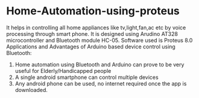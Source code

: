 # Home-Automation-using-proteus
It helps in controlling all home appliances like tv,light,fan,ac etc by voice processing through smart phone.
It is designed using Arudino AT328 microcontroller and Bluetooth module HC-05.
Software used is Proteus 8.0
Applications and Advantages of Arduino based device control using Bluetooth:
1. Home automation using Bluetooth and Arduino can prove to be very useful for Elderly/Handicapped people
2. A single android smartphone can control multiple devices
3. Any android phone can be used, no internet required once the app is downloaded.
